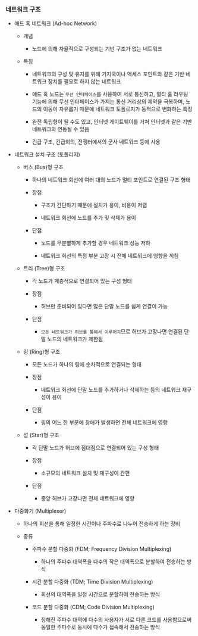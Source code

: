 ### 네트워크 구조

- 애드 혹 네트워크 (Ad-hoc Network)
  
  - 개념
    
    - 노드에 의해 자율적으로 구성되는 기반 구조가 없는 네트워크
  
  - 특징
    
    - 네트워크의 구성 및 유지를 위해 기지국이나 액세스 포인트와 같은 기반 네트워크 장치를 필요로 하지 않는 네트워크
    
    - 애드 혹 노드는 `무선 인터페이스`를 사용하여 서로 통신하고, 멀티 홉 라우팅 기능에 의해 무선 인터페이스가 가지는 통신 거리상의 제약을 극복하며, 노드의 이동이 자유롭기 때문에 네트워크 토폴로지가 동적으로 변화하는 특징
    
    - 완전 독립형이 될 수도 있고, 인터넷 게이트웨이를 거쳐 인터넷과 같은 기반 네트워크와 연동될 수 있음
    
    - 긴급 구조, 긴급회의, 전쟁터에서의 군사 네트워크 등에 사용

- 네트워크 설치 구조 (토폴리지)
  
  - 버스 (Bus)형 구조
    
    - 하나의 네트워크 회선에 여러 대의 노드가 멀티 포인트로 연결된 구조 형태
    
    - 장점
      
      - 구조가 간단하기 때문에 설치가 용이, 비용이 저렴
      
      - 네트워크 회선에 노드를 추가 및 삭제가 용이
    
    - 단점
      
      - 노드를 무분별하게 추가할 경우 네트워크 성능 저하
      
      - 네트워크 회선의 특정 부분 고장 시 전체 네트워크에 영향을 끼침
  
  - 트리 (Tree)형 구조
    
    - 각 노드가 계층적으로 연결되어 있는 구성 형태
    
    - 장점
      
      - 허브만 준비되어 있다면 많은 단말 노드를 쉽게 연결이 가능
    
    - 단점
      
      - `모든 네트워크가 허브를 통해서 이루어지`므로 허브가 고장나면 연결된 단말 노드의 네트워크가 제한됨
  
  - 링 (Ring)형 구조
    
    - 모든 노드가 하나의 링에 순차적으로 연결되는 형태
    
    - 장점
      
      - 네트워크 회선에 단말 노드를 추가하거나 삭제하는 등의 네트워크 재구성이 용이
    
    - 단점
      
      - 링의 어느 한 부분에 장애가 발생하면 전체 네트워크에 영향
  
  - 성 (Star)형 구조
    
    - 각 단말 노드가 허브에 점대점으로 연결되어 있는 구성 형태
    
    - 장점
      
      - 소규모의 네트워크 설치 및 재구성이 간편
    
    - 단점
      
      - 중앙 허브가 고장나면 전체 네트워크에 영향

- 다중화기 (Multiplexer)
  
  - 하나의 회선을 통해 일정한 시간이나 주파수로 나누어 전송하게 하는 장비
  
  - 종류
    
    - 주파수 분할 다중화 (FDM; Frequency Division Multiplexing)
      
      - 하나의 주파수 대역폭을 다수의 작은 대역폭으로 분할하여 전송하는 방식
    
    - 시간 분할 다중화 (TDM; Time Division Multiplexing)
      
      - 회선의 대역폭을 일정 시간으로 분할하여 전송하는 방식
    
    - 코드 분할 다중화 (CDM; Code Division Multiplexing)
      
      - 정해진 주파수 대역에 다수의 사용자가 서로 다른 코드를 사용함으로써 동일한 주파수로 동시에 다수가 접속해서 전송하는 방식